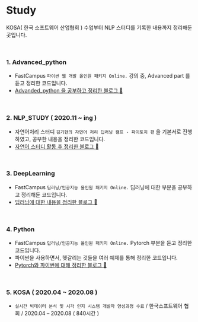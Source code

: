 # Study
KOSA( 한국 소프트웨어 산업협회 ) 수업부터 NLP 스터디를 기록한 내용까지 정리해둔 곳입니다. 

<br/>

### 1. Advanced_python
- FastCampus `파이썬 웹 개발 올인원 패키지 Online.` 강의 중, Advanced part 를 듣고 정리한 코드입니다.
- [Advanded_python 을 공부하고 정리한 블로그 💬](https://hazel01.tistory.com/category/DATA%20%20ANALYSIS/Python)

<br/>

### 2. NLP_STUDY ( 2020.11 ~ ing )
- 자연어처리 스터디 `김기현의 자연어 처리 딥러닝 캠프 - 파이토치 편` 을 기본서로 진행하였고, 공부한 내용을 정리한 코드입니다. 
- [자연어 스터디 활동 후 정리한 블로그 💬](https://hazel01.tistory.com/category/DATA%20%20ANALYSIS/NLP)

<br/>


### 3. DeepLearning 
- FastCampus `딥러닝/인공지능 올인원 패키지 Online.` 딥러닝에 대한 부분을 공부하고 정리해둔 코드입니다. 
- [딥러닝에 대한 내용을 정리한 블로그 💬](https://hazel01.tistory.com/category/DATA%20%20ANALYSIS/ML%20%26%20DL)


<br/>


### 4. Python 
- FastCampus `딥러닝/인공지능 올인원 패키지 Online.` Pytorch 부분을 듣고 정리한 코드입니다. 
- 파이썬을 사용하면서, 헷갈리는 것들을 여러 예제를 통해 정리한 코드입니다. 
- [Pytorch와 파이썬에 대해 정리한 블로그 💬](https://hazel01.tistory.com/category/DATA%20%20ANALYSIS/Python%20with%20Data)

<br/>


### 5. KOSA ( 2020.04 ~ 2020.08 )
- `실시간 빅데이터 분석 및 시각 인지 시스템 개발자 양성과정 수료` / 한국소프트웨어 협회 / 2020.04 – 2020.08 ( 840시간 )









